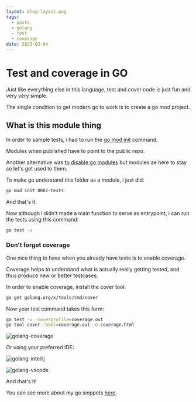 ```yaml
---
layout: blog-layout.pug
tags: 
  - posts
  - golang
  - test
  - coverage
date: 2023-02-04
---
```

# Test and coverage in GO

Just like everything else in this language, test and cover code is just fun and
very very simple.

The single condition to get modern go to work is to create a go mod project.

## What is this module thing

In order to sample tests, i had to run the
[go mod init](https://go.dev/ref/mod#go-mod-init) command.

Modules when published have to point to the public repo.

Another alternative was
[to disable go modules](https://github.com/google/oss-fuzz/issues/2878) but
modules ae here to stay so let's get used to them.

To make go understand this folder as a module, i just did:

```bash
go mod init 0007-tests
```

And that's it.

Now although i didn't made a main function to serve as entrypoint, i can run the
tests using this command:

```bash
go test -v
```

### Don't forget coverage

One nice thing to have when you already have tests is to enable coverage.

Coverage helps to understand what is actually really getting tested, and thus
produce new or better testcases.

In order to enable coverage, install the cover tool:

```bash
go get golang.org/x/tools/cmd/cover
```

Now your test command takes this form:

```bash
go test -v -coverprofile=coverage.out
go tool cover -html=coverage.out -o coverage.html
```

![golang-coverage](/post-pics/0040-test-and-coverage-with-golang/golang-coverage.png)

Or using your preferred IDE:

![golang-intellij](/post-pics/0040-test-and-coverage-with-golang/golang-intellij.png)

![golang-vscode](/post-pics/0040-test-and-coverage-with-golang/golang-vscode.png)

And that's it!

You can see more about my go snippets
[here](https://github.com/sombriks/my-golang-handbook).
